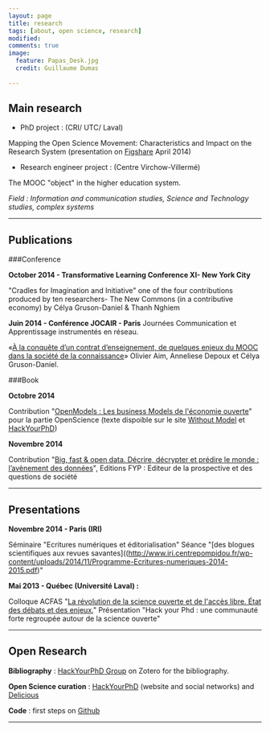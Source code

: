 ```yaml
---
layout: page
title: research 
tags: [about, open science, research]
modified:
comments: true
image:
  feature: Papas_Desk.jpg
  credit: Guillaume Dumas
  
---
```

## Main research 

- PhD project : (CRI/ UTC/ Laval)

Mapping the Open Science Movement: Characteristics and Impact on the Research System (presentation on [Figshare](http://figshare.com/articles/PhD_Project_Mapping_the_Open_Science_Movement_Characteristics_and_Impact_on_the_Research_System_April_2014_/1064413) April 2014)

- Research engineer project : (Centre Virchow-Villermé)

The MOOC "object" in the higher education system. 

*Field : Information and communication studies, Science and Technology studies, complex systems* 

---

## Publications

###Conference

**October 2014 - Transformative Learning Conference XI- New York City**

"Cradles for Imagination and Initiative" one of the four contributions produced by ten researchers- The New Commons (in a contributive economy) by Célya Gruson-Daniel & Thanh Nghiem 

**Juin 2014 - Conférence JOCAIR - Paris** Journées Communication et Apprentissage instrumentés en réseau. 

«[À la conquête d’un contrat d’enseignement, de quelques enjeux du MOOC dans la société de la connaissance](http://eda.shs.univ-paris5.fr/jocair_2014/AIM_jocair14.pdf)» Olivier Aim, Anneliese Depoux et Célya Gruson-Daniel.

###Book

**Octobre 2014** 

Contribution "[OpenModels : Les business Models de l'économie ouverte](http://www.openmodels.fr/)" pour la partie OpenScience (texte dispoible sur le site [Without Model](http://withoutmodel.com/) et [HackYourPhD](hackyourphd.org))

**Novembre 2014**

Contribution "[Big, fast & open data. Décrire, décrypter et prédire le monde : l’avènement des données](http://www.fypeditions.com/big-fast-open-data-decrire-decrypter-predire-monde-lavenement-donnees/)", Editions FYP : Editeur de la prospective et des questions de société

---


## Presentations

**Novembre 2014 - Paris (IRI)**

Séminaire "Ecritures numériques et éditorialisation" Séance "[des blogues scientifiques aux revues savantes]((http://www.iri.centrepompidou.fr/wp-content/uploads/2014/11/Programme-Ecritures-numeriques-2014-2015.pdf)" 


**Mai 2013 - Québec (Université Laval) :**

Colloque ACFAS "[La révolution de la science ouverte et de l'accès libre. État des débats et des enjeux.](http://www.acfas.ca/evenements/congres/programme/81/600/49/c)"
Présentation "Hack your Phd : une communauté forte regroupée autour de la science ouverte"


---

## Open Research 

**Bibliography** : [HackYourPhD Group](https://www.zotero.org/groups/hackyourphd) on Zotero for the bibliography.

**Open Science curation** : [HackYourPhD](hackyourphd.org) (website and social networks) and [Delicious](https://delicious.com/celyagd)

**Code** : first steps on [Github](https://github.com/Celyagd)

---




